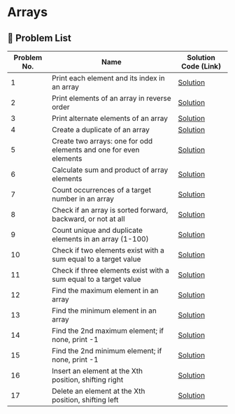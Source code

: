 # Arrays

## 🔹 Problem List

| Problem No. | Name | Solution Code (Link) |
|------------|------|----------------------|
| 1 | Print each element and its index in an array | [Solution](solutions/print_index.md) |
| 2 | Print elements of an array in reverse order | [Solution](solutions/reverse_array.md) |
| 3 | Print alternate elements of an array | [Solution](solutions/alternate_elements.md) |
| 4 | Create a duplicate of an array | [Solution](solutions/duplicate_array.md) |
| 5 | Create two arrays: one for odd elements and one for even elements | [Solution](solutions/odd_even_arrays.md) |
| 6 | Calculate sum and product of array elements | [Solution](solutions/sum_product.md) |
| 7 | Count occurrences of a target number in an array | [Solution](solutions/count_occurrences.md) |
| 8 | Check if an array is sorted forward, backward, or not at all | [Solution](solutions/check_sorted.md) |
| 9 | Count unique and duplicate elements in an array (1-100) | [Solution](solutions/count_unique_duplicates.md) |
| 10 | Check if two elements exist with a sum equal to a target value | [Solution](solutions/two_sum.md) |
| 11 | Check if three elements exist with a sum equal to a target value | [Solution](solutions/three_sum.md) |
| 12 | Find the maximum element in an array | [Solution](solutions/max_element.md) |
| 13 | Find the minimum element in an array | [Solution](solutions/min_element.md) |
| 14 | Find the 2nd maximum element; if none, print -1 | [Solution](solutions/second_max.md) |
| 15 | Find the 2nd minimum element; if none, print -1 | [Solution](solutions/second_min.md) |
| 16 | Insert an element at the Xth position, shifting right | [Solution](solutions/insert_element.md) |
| 17 | Delete an element at the Xth position, shifting left | [Solution](solutions/delete_element.md) |
